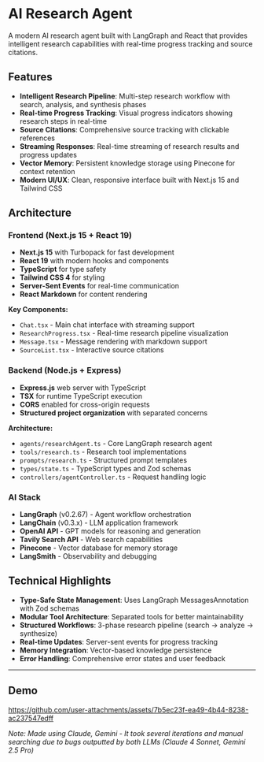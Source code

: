 # AI Research Agent

A modern AI research agent built with LangGraph and React that provides intelligent research capabilities with real-time progress tracking and source citations.

## Features

- **Intelligent Research Pipeline**: Multi-step research workflow with search, analysis, and synthesis phases
- **Real-time Progress Tracking**: Visual progress indicators showing research steps in real-time
- **Source Citations**: Comprehensive source tracking with clickable references
- **Streaming Responses**: Real-time streaming of research results and progress updates
- **Vector Memory**: Persistent knowledge storage using Pinecone for context retention
- **Modern UI/UX**: Clean, responsive interface built with Next.js 15 and Tailwind CSS

## Architecture

### Frontend (Next.js 15 + React 19)

- **Next.js 15** with Turbopack for fast development
- **React 19** with modern hooks and components
- **TypeScript** for type safety
- **Tailwind CSS 4** for styling
- **Server-Sent Events** for real-time communication
- **React Markdown** for content rendering

**Key Components:**

- `Chat.tsx` - Main chat interface with streaming support
- `ResearchProgress.tsx` - Real-time research pipeline visualization
- `Message.tsx` - Message rendering with markdown support
- `SourceList.tsx` - Interactive source citations

### Backend (Node.js + Express)

- **Express.js** web server with TypeScript
- **TSX** for runtime TypeScript execution
- **CORS** enabled for cross-origin requests
- **Structured project organization** with separated concerns

**Architecture:**

- `agents/researchAgent.ts` - Core LangGraph research agent
- `tools/research.ts` - Research tool implementations
- `prompts/research.ts` - Structured prompt templates
- `types/state.ts` - TypeScript types and Zod schemas
- `controllers/agentController.ts` - Request handling logic

### AI Stack

- **LangGraph** (v0.2.67) - Agent workflow orchestration
- **LangChain** (v0.3.x) - LLM application framework
- **OpenAI API** - GPT models for reasoning and generation
- **Tavily Search API** - Web search capabilities
- **Pinecone** - Vector database for memory storage
- **LangSmith** - Observability and debugging

## Technical Highlights

- **Type-Safe State Management**: Uses LangGraph MessagesAnnotation with Zod schemas
- **Modular Tool Architecture**: Separated tools for better maintainability
- **Structured Workflows**: 3-phase research pipeline (search → analyze → synthesize)
- **Real-time Updates**: Server-sent events for progress tracking
- **Memory Integration**: Vector-based knowledge persistence
- **Error Handling**: Comprehensive error states and user feedback

---

## Demo

https://github.com/user-attachments/assets/7b5ec23f-ea49-4b44-8238-ac237547edff

_Note: Made using Claude, Gemini - It took several iterations and manual searching due to bugs outputted by both LLMs (Claude 4 Sonnet, Gemini 2.5 Pro)_
